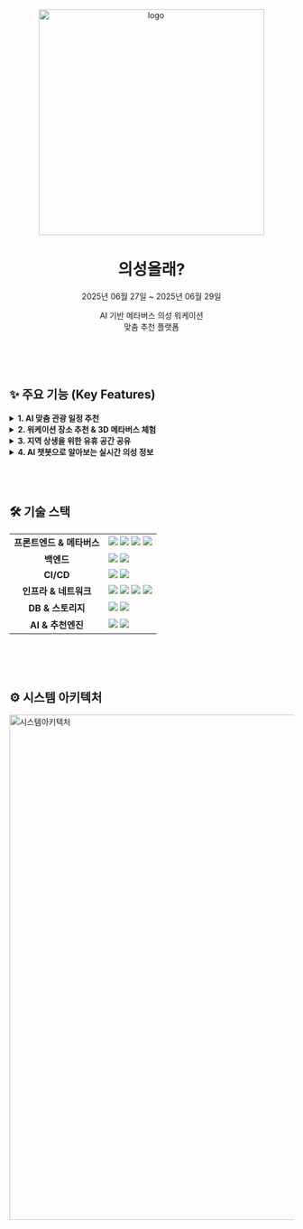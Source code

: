 <div align="center">

<img width="400" alt="logo" src="https://github.com/user-attachments/assets/2ae71a18-4e0a-4cb8-9948-16b9838fafab" alt="로고" />
 <h1><strong>의성올래?</strong></h1>
  <p>2025년 06월 27일 ~ 2025년 06월 29일</p>
  <p>
    AI 기반 메타버스 의성 워케이션 <br/> 
    맞춤 추천 플랫폼
  </p>

</div>

<br/>
<br/>
<br/>

## ✨ 주요 기능 (Key Features)

<details>
<summary><strong>1. AI 맞춤 관광 일정 추천</strong></summary>

<br/>

Gemini AI와의 문답을 통해 사용자의 여행 스타일, 관심사, 동반자 유형을 파악하여 최적화된 의성 관광 일정을 생성하고 제안합니다.

| 질문/답변 | AI 추천 일정 |
| :---: | :---: |
| <img src="https://github.com/user-attachments/assets/18e0278f-2197-481f-ad19-d5c610ec8ac9" width="400"/> | <img src="https://github.com/user-attachments/assets/e62940de-68ac-4b99-a358-7445c51417bb" width="250"/> |

</details>

<details>
<summary><strong>2. 워케이션 장소 추천 & 3D 메타버스 체험</strong></summary>

<br/>

사용자의 업무 스타일과 선호도에 맞는 워케이션 장소를 추천하고, Unity WebGL로 구현된 3D 메타버스 공간에서 해당 장소를 미리 생생하게 체험할 수 있습니다.

| 질문/답변 | 맞춤 장소 추천 | 3D 메타버스 체험 |
| :---: | :---: | :---: |
| <img src="https://github.com/user-attachments/assets/bc0adada-9f6a-4917-9612-841861257574" width="350"/> | <img src="https://github.com/user-attachments/assets/54f998a1-bf9b-4ba7-987c-5b3bedfe0d38" width="230"/> | <img src="https://github.com/user-attachments/assets/9af6f83c-ca51-4e8a-8dfb-7f012b6f22e9" width="250"/> |

</details>

<details>
<summary><strong>3. 지역 상생을 위한 유휴 공간 공유</strong></summary>

<br/>

의성 거주민(호스트)이 자신의 카페, 공유 오피스 등 남는 공간을 워케이션 장소로 등록하고 방문객에게 대여하여 부가 수익을 창출할 수 있는 플랫폼을 제공합니다.

| 공간 등록 및 관리 | 공간 검색 및 예약 |
| :---: | :---: |
| <img src="https://github.com/user-attachments/assets/323601cc-9f1f-4d17-b4dc-1f7fe0456ba4" width="400"/> | <img src="https://github.com/user-attachments/assets/16308fe5-fe45-42fc-b9b5-9e2d69fc5d1f" width="220"/> |

</details>

<details>
<summary><strong>4. AI 챗봇으로 알아보는 실시간 의성 정보</strong></summary>

<br/>

Gemini AI와 Google Search API를 연동하여 의성군의 최신 정착 지원 정책, 관광 정보, 맛집 등 사용자의 모든 질문에 대해 실시간으로 정확한 정보를 제공하는 AI 챗봇입니다.

| 정책 정보 조회 | 실시간 Q&A 챗봇 |
| :---: | :---: |
| <img src="https://github.com/user-attachments/assets/ad5953ed-3e82-4359-8763-5440b983adcc" width="500"/> | <img src="https://github.com/user-attachments/assets/443a0ad4-fdd2-4c2d-bcf0-f7027ca48b12" width="140"/> |

</details>



  

<br/>
<br/>
<br/>

## 🛠️ 기술 스택

<table>
  <tr>
    <td align="center"><strong>프론트엔드 & 메타버스</strong></td>
    <td>
      <img src="https://img.shields.io/badge/React-61DAFB?logo=react&logoColor=white"/>
      <img src="https://img.shields.io/badge/Vercel-000000?logo=vercel&logoColor=white"/>
      <img src="https://img.shields.io/badge/Unity-FFFFFF?logo=unity&logoColor=black"/>
      <img src="https://img.shields.io/badge/WebGL-990000?logo=webgl&logoColor=white"/>
    </td>
  </tr>
  <tr>
    <td align="center"><strong>백엔드</strong></td>
    <td>
      <img src="https://img.shields.io/badge/Spring Boot-6DB33F?logo=springboot&logoColor=white"/>
      <img src="https://img.shields.io/badge/Docker-2496ED?logo=docker&logoColor=white"/>
    </td>
  </tr>
  <tr>
    <td align="center"><strong>CI/CD</strong></td>
    <td>
      <img src="https://img.shields.io/badge/GitHub Actions-2088FF?logo=githubactions&logoColor=white"/>
      <img src="https://img.shields.io/badge/Vercel-000000?logo=vercel&logoColor=white"/>
    </td>
  </tr>
  <tr>
    <td align="center"><strong>인프라 & 네트워크</strong></td>
    <td>
      <img src="https://img.shields.io/badge/Google Cloud-4285F4?logo=googlecloud&logoColor=white"/>
      <img src="https://img.shields.io/badge/GCP Compute Engine-4285F4?logo=googlecloud&logoColor=white"/>
      <img src="https://img.shields.io/badge/GCP CDN-4285F4?logo=googlecloud&logoColor=white"/>
      <img src="https://img.shields.io/badge/Redis-DC382D?logo=redis&logoColor=white"/>
    </td>
  </tr>
  <tr>
    <td align="center"><strong>DB & 스토리지</strong></td>
    <td>
      <img src="https://img.shields.io/badge/MySQL-4479A1?logo=mysql&logoColor=white"/>
      <img src="https://img.shields.io/badge/GCP Cloud Storage-4285F4?logo=googlecloud&logoColor=white"/>
    </td>
  </tr>
  <tr>
    <td align="center"><strong>AI & 추천엔진</strong></td>
    <td>
      <img src="https://img.shields.io/badge/GCP Gemini-8E77D6?logo=google&logoColor=white"/>
      <img src="https://img.shields.io/badge/Vector Search-FF6F00?logo=searchengineland&logoColor=white"/>
    </td>
  </tr>
</table>

<br/>
<br/>
<br/>

## ⚙️ 시스템 아키텍처
<img width="895" alt="시스템아키텍처" src="https://github.com/user-attachments/assets/62eedfd6-510f-4fea-b0a2-4f1eed8f4b1a" />

